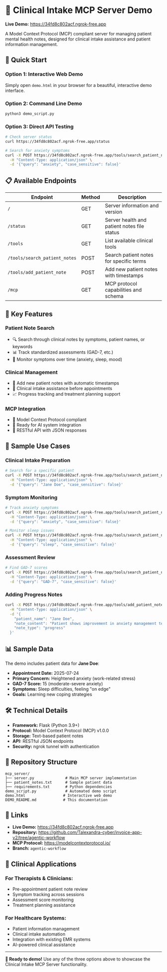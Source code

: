 # 🏥 Clinical Intake MCP Server Demo

**Live Demo:** https://34fd8c802acf.ngrok-free.app

A Model Context Protocol (MCP) compliant server for managing patient mental health notes, designed for clinical intake assistance and patient information management.

## 🚀 Quick Start

### **Option 1: Interactive Web Demo**
Simply open `demo.html` in your browser for a beautiful, interactive demo interface.

### **Option 2: Command Line Demo**
```bash
python3 demo_script.py
```

### **Option 3: Direct API Testing**
```bash
# Check server status
curl https://34fd8c802acf.ngrok-free.app/status

# Search for anxiety symptoms
curl -X POST https://34fd8c802acf.ngrok-free.app/tools/search_patient_notes \
  -H "Content-Type: application/json" \
  -d '{"query": "anxiety", "case_sensitive": false}'
```

## 📋 Available Endpoints

| Endpoint | Method | Description |
|----------|--------|-------------|
| `/` | GET | Server information and version |
| `/status` | GET | Server health and patient notes file status |
| `/tools` | GET | List available clinical tools |
| `/tools/search_patient_notes` | POST | Search patient notes for specific terms |
| `/tools/add_patient_note` | POST | Add new patient notes with timestamps |
| `/mcp` | GET | MCP protocol capabilities and schema |

## 🎯 Key Features

### **Patient Note Search**
- 🔍 Search through clinical notes by symptoms, patient names, or keywords
- 📊 Track standardized assessments (GAD-7, etc.)
- 💊 Monitor symptoms over time (anxiety, sleep, mood)

### **Clinical Management**
- 📝 Add new patient notes with automatic timestamps
- 🏥 Clinical intake assistance before appointments
- 📈 Progress tracking and treatment planning support

### **MCP Integration**
- 🔄 Model Context Protocol compliant
- 🤖 Ready for AI system integration
- 📡 RESTful API with JSON responses

## 🧪 Sample Use Cases

### **Clinical Intake Preparation**
```bash
# Search for a specific patient
curl -X POST https://34fd8c802acf.ngrok-free.app/tools/search_patient_notes \
  -H "Content-Type: application/json" \
  -d '{"query": "Jane Doe", "case_sensitive": false}'
```

### **Symptom Monitoring**
```bash
# Track anxiety symptoms
curl -X POST https://34fd8c802acf.ngrok-free.app/tools/search_patient_notes \
  -H "Content-Type: application/json" \
  -d '{"query": "anxiety", "case_sensitive": false}'

# Monitor sleep issues
curl -X POST https://34fd8c802acf.ngrok-free.app/tools/search_patient_notes \
  -H "Content-Type: application/json" \
  -d '{"query": "sleep", "case_sensitive": false}'
```

### **Assessment Review**
```bash
# Find GAD-7 scores
curl -X POST https://34fd8c802acf.ngrok-free.app/tools/search_patient_notes \
  -H "Content-Type: application/json" \
  -d '{"query": "GAD-7", "case_sensitive": false}'
```

### **Adding Progress Notes**
```bash
curl -X POST https://34fd8c802acf.ngrok-free.app/tools/add_patient_note \
  -H "Content-Type: application/json" \
  -d '{
    "patient_name": "Jane Doe",
    "note_content": "Patient shows improvement in anxiety management techniques. Reports better sleep quality.",
    "note_type": "progress"
  }'
```

## 📊 Sample Data

The demo includes patient data for **Jane Doe**:
- **Appointment Date:** 2025-07-24
- **Primary Concern:** Heightened anxiety (work-related stress)
- **GAD-7 Score:** 15 (moderate-severe anxiety)
- **Symptoms:** Sleep difficulties, feeling "on edge"
- **Goals:** Learning new coping strategies

## 🛠️ Technical Details

- **Framework:** Flask (Python 3.9+)
- **Protocol:** Model Context Protocol (MCP) v1.0.0
- **Storage:** Text-based patient notes
- **API:** RESTful JSON endpoints
- **Security:** ngrok tunnel with authentication

## 📁 Repository Structure

```
mcp_server/
├── server.py              # Main MCP server implementation
├── patient_notes.txt      # Sample patient data
├── requirements.txt       # Python dependencies
demo_script.py             # Automated demo script
demo.html                 # Interactive web demo
DEMO_README.md            # This documentation
```

## 🔗 Links

- **Live Demo:** https://34fd8c802acf.ngrok-free.app
- **Repository:** https://github.com/Talexandra-cyber/invoice-app-v2/tree/agentic-workflow
- **MCP Protocol:** https://modelcontextprotocol.io/
- **Branch:** `agentic-workflow`

## 🏥 Clinical Applications

### **For Therapists & Clinicians:**
- Pre-appointment patient note review
- Symptom tracking across sessions
- Assessment score monitoring
- Treatment planning assistance

### **For Healthcare Systems:**
- Patient information management
- Clinical intake automation
- Integration with existing EMR systems
- AI-powered clinical assistance

---

**🎯 Ready to demo!** Use any of the three options above to showcase the Clinical Intake MCP Server functionality. 
